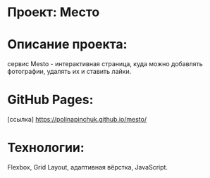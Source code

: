 # Проект: Место

# Описание проекта:
сервис Mesto - интерактивная страница, куда можно добавлять фотографии, удалять их и ставить лайки.

# GitHub Pages:
[ссылка] https://polinapinchuk.github.io/mesto/

# Технологии:
Flexbox, Grid Layout, адаптивная вёрстка, JavaScript.